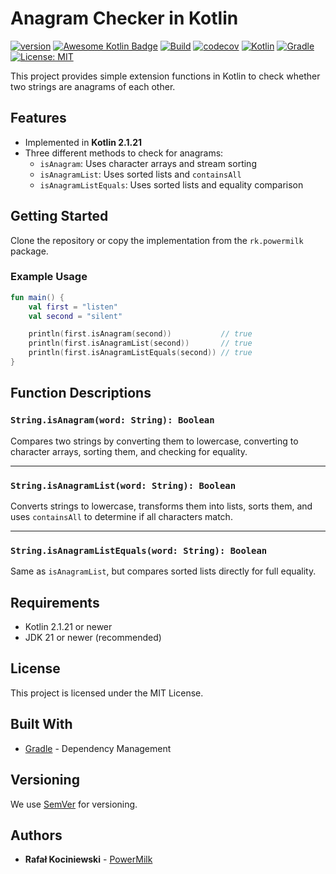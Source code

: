 # Anagram Checker in Kotlin

[![version](https://img.shields.io/badge/version-1.0.13-yellow.svg)](https://semver.org)
[![Awesome Kotlin Badge](https://kotlin.link/awesome-kotlin.svg)](https://github.com/KotlinBy/awesome-kotlin)
[![Build](https://github.com/rkociniewski/anagram/actions/workflows/main.yml/badge.svg)](https://github.com/rkociniewski/anagram/actions/workflows/main.yml)
[![codecov](https://codecov.io/gh/rkociniewski/anagram/branch/main/graph/badge.svg)](https://codecov.io/gh/rkociniewski/anagram)
[![Kotlin](https://img.shields.io/badge/Kotlin-2.2.20-blueviolet?logo=kotlin)](https://kotlinlang.org/)
[![Gradle](https://img.shields.io/badge/Gradle-9.10-blue?logo=gradle)](https://gradle.org/)
[![License: MIT](https://img.shields.io/badge/License-MIT-greem.svg)](https://opensource.org/licenses/MIT)

This project provides simple extension functions in Kotlin to check whether two strings are anagrams of each other.

## Features

- Implemented in **Kotlin 2.1.21**
- Three different methods to check for anagrams:
    - `isAnagram`: Uses character arrays and stream sorting
    - `isAnagramList`: Uses sorted lists and `containsAll`
    - `isAnagramListEquals`: Uses sorted lists and equality comparison

## Getting Started

Clone the repository or copy the implementation from the `rk.powermilk` package.

### Example Usage

```kotlin
fun main() {
    val first = "listen"
    val second = "silent"

    println(first.isAnagram(second))           // true
    println(first.isAnagramList(second))       // true
    println(first.isAnagramListEquals(second)) // true
}
````

## Function Descriptions

### `String.isAnagram(word: String): Boolean`

Compares two strings by converting them to lowercase, converting to character arrays, sorting them, and checking for
equality.

---

### `String.isAnagramList(word: String): Boolean`

Converts strings to lowercase, transforms them into lists, sorts them, and uses `containsAll` to determine if all
characters match.

---

### `String.isAnagramListEquals(word: String): Boolean`

Same as `isAnagramList`, but compares sorted lists directly for full equality.

## Requirements

* Kotlin 2.1.21 or newer
* JDK 21 or newer (recommended)

## License

This project is licensed under the MIT License.

## Built With

* [Gradle](https://gradle.org/) - Dependency Management

## Versioning

We use [SemVer](http://semver.org/) for versioning.

## Authors

* **Rafał Kociniewski** - [PowerMilk](https://github.com/rkociniewski)
